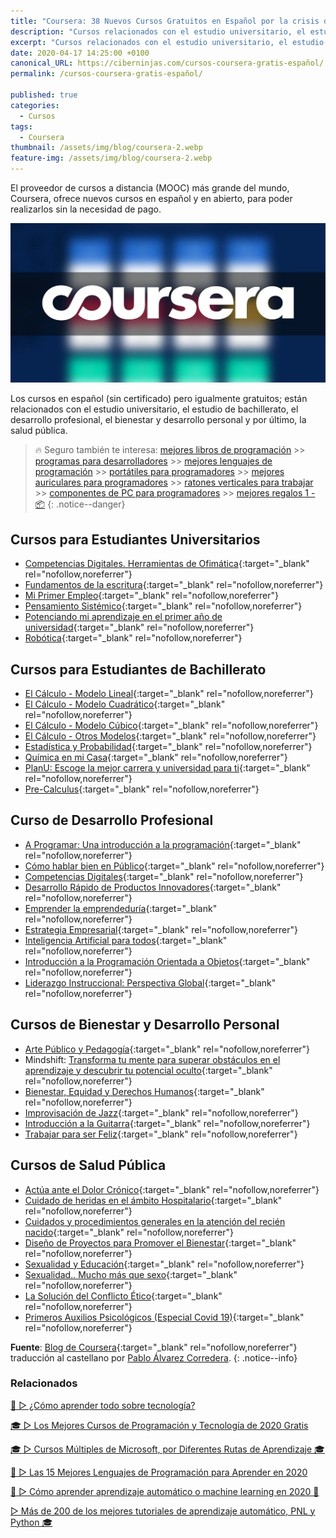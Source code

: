 ```yaml
---
title: "Coursera: 38 Nuevos Cursos Gratuitos en Español por la crisis del Coronavirus"
description: "Cursos relacionados con el estudio universitario, el estudio de bachillerato, el desarrollo profesional, el bienestar y desarrollo personal y por último, la salud pública."
excerpt: "Cursos relacionados con el estudio universitario, el estudio de bachillerato, el desarrollo profesional, el bienestar y desarrollo personal y por último, la salud pública."
date: 2020-04-17 14:25:00 +0100
canonical_URL: https://ciberninjas.com/cursos-coursera-gratis-español/
permalink: /cursos-coursera-gratis-español/

published: true
categories:
  - Cursos
tags:
  - Coursera
thumbnail: /assets/img/blog/coursera-2.webp
feature-img: /assets/img/blog/coursera-2.webp
---
```


El proveedor de cursos a distancia (MOOC) más grande del mundo, Coursera, ofrece nuevos cursos en español y en abierto, para poder realizarlos sin la necesidad de pago.

![Cursos relacionados con el estudio universitario, el estudio de bachillerato, el desarrollo profesional, el bienestar y desarrollo personal y por último, la salud pública](/assets/img/blog/coursera-2.webp "Cursos relacionados con el estudio universitario, el estudio de bachillerato, el desarrollo profesional, el bienestar y desarrollo personal y por último, la salud pública")

Los cursos en español (sin certificado) pero igualmente gratuitos;  están relacionados con el estudio universitario, el estudio de bachillerato, el desarrollo profesional, el bienestar y desarrollo personal y por último, la salud pública.

> 🔥 Seguro también te interesa: [mejores libros de programación](/programar/) >> [programas para desarrolladores](/mejores-editores-texto/) >> [mejores lenguajes de programación](/15-mejores-lenguajes-programacion/) >> [portátiles para programadores]() >> [mejores auriculares para programadores](/auriculares-dise%C3%B1o/) >> [ratones verticales para trabajar](/teclados-ratones-dise%C3%B1o/) >> [componentes de PC para programadores](/ordenadores-componentes/) >> [mejores regalos 1 - 📦](/black-friday-amazon/)
{: .notice--danger}

## **Cursos para Estudiantes Universitarios**

- [Competencias Digitales. Herramientas de Ofimática](https://www.coursera.org/learn/competencias-digitales-ofimatica){:target="_blank" rel="nofollow,noreferrer"}
- [Fundamentos de la escritura](https://www.coursera.org/learn/escritura-esp){:target="_blank" rel="nofollow,noreferrer"}
- [Mi Primer Empleo](https://www.coursera.org/learn/mi-primer-empleo){:target="_blank" rel="nofollow,noreferrer"}
- [Pensamiento Sistémico](https://www.coursera.org/learn/pensamiento-sistemico){:target="_blank" rel="nofollow,noreferrer"}
- [Potenciando mi aprendizaje en el primer año de universidad](https://www.coursera.org/learn/potenciando-aprendizaje){:target="_blank" rel="nofollow,noreferrer"}
- [Robótica](https://www.coursera.org/learn/robotica-inicial){:target="_blank" rel="nofollow,noreferrer"}

## **Cursos para Estudiantes de Bachillerato**

- [El Cálculo - Modelo Lineal](https://www.coursera.org/learn/calculo-1){:target="_blank" rel="nofollow,noreferrer"}
- [El Cálculo - Modelo Cuadrático](https://www.coursera.org/learn/calculo-2){:target="_blank" rel="nofollow,noreferrer"}
- [El Cálculo - Modelo Cúbico](https://www.coursera.org/learn/calculo-3){:target="_blank" rel="nofollow,noreferrer"}
- [El Cálculo - Otros Modelos](https://www.coursera.org/learn/calculo-4){:target="_blank" rel="nofollow,noreferrer"}
- [Estadística y Probabilidad](https://www.coursera.org/learn/estadistica-probabilidad){:target="_blank" rel="nofollow,noreferrer"}
- [Química en mi Casa](https://www.coursera.org/learn/quimica-en-mi-casa){:target="_blank" rel="nofollow,noreferrer"}
- [PlanU: Escoge la mejor carrera y universidad para ti](https://www.coursera.org/learn/escoger-carrera-y-universidad){:target="_blank" rel="nofollow,noreferrer"}
- [Pre-Calculus](https://www.coursera.org/learn/introduccion-al-calculo){:target="_blank" rel="nofollow,noreferrer"}

## **Curso de Desarrollo Profesional**

- [A Programar: Una introducción a la programación](https://www.coursera.org/learn/a-programar){:target="_blank" rel="nofollow,noreferrer"}
- [Cómo hablar bien en Público](https://www.coursera.org/learn/competencias-digitales-ofimatica){:target="_blank" rel="nofollow,noreferrer"}
- [Competencias Digitales](https://www.coursera.org/learn/competencias-digitales-ofimatica){:target="_blank" rel="nofollow,noreferrer"}
- [Desarrollo Rápido de Productos Innovadores](https://www.coursera.org/learn/innovacion){:target="_blank" rel="nofollow,noreferrer"}
- [Emprender la emprendeduría](https://www.coursera.org/learn/emprender){:target="_blank" rel="nofollow,noreferrer"}
- [Estrategia Empresarial](https://www.coursera.org/learn/estrategia-empresarial){:target="_blank" rel="nofollow,noreferrer"}
- [Inteligencia Artificial para todos](https://www.coursera.org/learn/ai-for-everyone-es){:target="_blank" rel="nofollow,noreferrer"}
- [Introducción a la Programación Orientada a Objetos](https://www.coursera.org/learn/introduccion-programacion-java){:target="_blank" rel="nofollow,noreferrer"}
- [Liderazgo Instruccional: Perspectiva Global](https://www.coursera.org/learn/liderazgo-educativo){:target="_blank" rel="nofollow,noreferrer"}

## **Cursos de Bienestar y Desarrollo Personal**

- [Arte Público y Pedagogía](https://www.coursera.org/learn/arte-publico-pedagogia){:target="_blank" rel="nofollow,noreferrer"}
- Mindshift: [Transforma tu mente para superar obstáculos en el aprendizaje y descubrir tu potencial oculto](https://www.coursera.org/learn/mindshift-transforma-mente){:target="_blank" rel="nofollow,noreferrer"}
- [Bienestar, Equidad y Derechos Humanos](https://www.coursera.org/learn/bienestar-equidad-derechos-humanos){:target="_blank" rel="nofollow,noreferrer"}
- [Improvisación de Jazz](https://www.coursera.org/learn/improvisacion-de-jazz){:target="_blank" rel="nofollow,noreferrer"}
- [Introducción a la Guitarra](https://www.coursera.org/learn/guitarra){:target="_blank" rel="nofollow,noreferrer"}
- [Trabajar para ser Feliz](https://www.coursera.org/learn/familia-trabajo-sociedad){:target="_blank" rel="nofollow,noreferrer"}

## **Cursos de Salud Pública**

- [Actúa ante el Dolor Crónico](https://www.coursera.org/learn/actua-dolor-cronico){:target="_blank" rel="nofollow,noreferrer"}
- [Cuidado de heridas en el ámbito Hospitalario](https://www.coursera.org/learn/cuidado-heridas){:target="_blank" rel="nofollow,noreferrer"}
- [Cuidados y procedimientos generales en la atención del recién nacido](https://www.coursera.org/learn/cuidados-del-recien-nacido){:target="_blank" rel="nofollow,noreferrer"}
- [Diseño de Proyectos para Promover el Bienestar](https://www.coursera.org/learn/diseno-proyectos-promocion-bienestar){:target="_blank" rel="nofollow,noreferrer"}
- [Sexualidad y Educación](https://www.coursera.org/learn/sexualidad-y-educacion){:target="_blank" rel="nofollow,noreferrer"}
- [Sexualidad.. Mucho más que sexo](https://www.coursera.org/learn/sexualidad){:target="_blank" rel="nofollow,noreferrer"}
- [La Solución del Conflicto Ético](https://www.coursera.org/learn/etica){:target="_blank" rel="nofollow,noreferrer"}
- [Primeros Auxilios Psicológicos (Especial Covid 19)](https://www.coursera.org/learn/pap-covid19){:target="_blank" rel="nofollow,noreferrer"}

**Fuente**\: [Blog de Coursera](https://blog.coursera.org/coursera-together-free-online-learning-during-covid-19/ "Blog de Coursera: Aprendizaje en línea gratuito durante el COVID-19"){:target="_blank" rel="nofollow,noreferrer"} traducci&oacute;n al castellano por [Pablo &Aacute;lvarez Corredera](https://kutt.it/ciberninjast).
{: .notice--info}

### Relacionados

[🥇 ▷ ¿Cómo aprender todo sobre tecnología?](/aprender/)

[🎓 ▷ Los Mejores Cursos de Programación y Tecnología de 2020 Gratis](/cursos-tecnologia/)

[🎓 ▷ Cursos Múltiples de Microsoft, por Diferentes Rutas de Aprendizaje 🎓](/cursos-tecnologia-microsoft/)

[🥇 ▷ Las 15 Mejores Lenguajes de Programación para Aprender en 2020](/programar/)

[🥇 ▷ Cómo aprender aprendizaje automático o machine learning en 2020 🤖](/que-aprender-sobre-machine-learning-2020/)

[▷ Más de 200 de los mejores tutoriales de aprendizaje automático, PNL y Python 🎓](/aprendizaje-automatico-cursos-ingles/)

